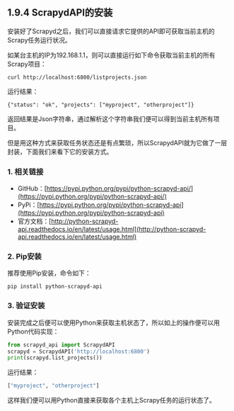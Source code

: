 ## 1.9.4 ScrapydAPI的安装

安装好了Scrapyd之后，我们可以直接请求它提供的API即可获取当前主机的Scrapy任务运行状况。

如某台主机的IP为192.168.1.1，则可以直接运行如下命令获取当前主机的所有Scrapy项目：

```
curl http://localhost:6800/listprojects.json
```

运行结果：

```
{"status": "ok", "projects": ["myproject", "otherproject"]}
```

返回结果是Json字符串，通过解析这个字符串我们便可以得到当前主机所有项目。

但是用这种方式来获取任务状态还是有点繁琐，所以ScrapydAPI就为它做了一层封装，下面我们来看下它的安装方式。

### 1. 相关链接

* GitHub：[https://pypi.python.org/pypi/python-scrapyd-api/](https://pypi.python.org/pypi/python-scrapyd-api/)
* PyPi：[https://pypi.python.org/pypi/python-scrapyd-api](https://pypi.python.org/pypi/python-scrapyd-api)
* 官方文档：[http://python-scrapyd-api.readthedocs.io/en/latest/usage.html](http://python-scrapyd-api.readthedocs.io/en/latest/usage.html)

### 2. Pip安装

推荐使用Pip安装，命令如下：

```
pip install python-scrapyd-api
```

### 3. 验证安装

安装完成之后便可以使用Python来获取主机状态了，所以如上的操作便可以用Python代码实现：

```python
from scrapyd_api import ScrapydAPI
scrapyd = ScrapydAPI('http://localhost:6800')
print(scrapyd.list_projects())
```

运行结果：

```python
["myproject", "otherproject"]
```

这样我们便可以用Python直接来获取各个主机上Scrapy任务的运行状态了。

